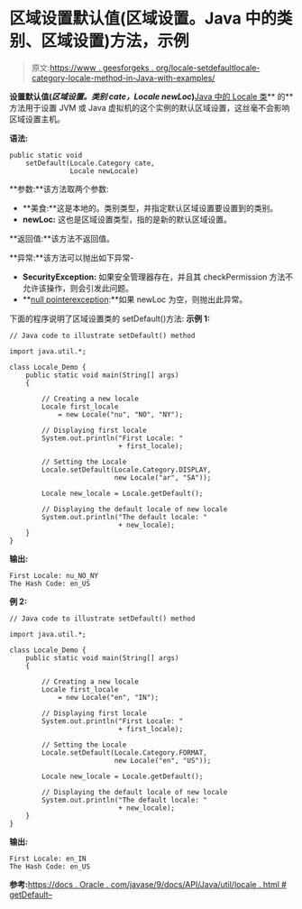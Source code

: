 # 区域设置默认值(区域设置。Java 中的类别、区域设置)方法，示例

> 原文:[https://www . geesforgeks . org/locale-setdefaultlocale-category-locale-method-in-Java-with-examples/](https://www.geeksforgeeks.org/locale-setdefaultlocale-category-locale-method-in-java-with-examples/)

**设置默认值(*区域设置。类别 cate，Locale newLoc*)**[Java 中的 Locale 类](https://www.geeksforgeeks.org/java-util-locale-class-java-set-1/)** 的**方法用于设置 JVM 或 Java 虚拟机的这个实例的默认区域设置，这丝毫不会影响区域设置主机。

**语法:**

```
public static void 
    setDefault(Locale.Category cate,  
               Locale newLocale)
```

**参数:**该方法取两个参数:

*   **美食:**这是本地的。类别类型，并指定默认区域设置要设置到的类别。
*   **newLoc:** 这也是区域设置类型，指的是新的默认区域设置。

**返回值:**该方法不返回值。

**异常:**该方法可以抛出如下异常-

*   **SecurityException:** 如果安全管理器存在，并且其 checkPermission 方法不允许该操作，则会引发此问题。
*   **[null pointerexception](https://www.geeksforgeeks.org/null-pointer-exception-in-java/):**如果 newLoc 为空，则抛出此异常。

下面的程序说明了区域设置类的 setDefault()方法:
**示例 1:**

```
// Java code to illustrate setDefault() method

import java.util.*;

class Locale_Demo {
    public static void main(String[] args)
    {

        // Creating a new locale
        Locale first_locale
            = new Locale("nu", "NO", "NY");

        // Displaying first locale
        System.out.println("First Locale: "
                           + first_locale);

        // Setting the Locale
        Locale.setDefault(Locale.Category.DISPLAY,
                          new Locale("ar", "SA"));

        Locale new_locale = Locale.getDefault();

        // Displaying the default locale of new locale
        System.out.println("The default locale: "
                           + new_locale);
    }
}
```

**输出:**

```
First Locale: nu_NO_NY
The Hash Code: en_US

```

**例 2:**

```
// Java code to illustrate setDefault() method

import java.util.*;

class Locale_Demo {
    public static void main(String[] args)
    {

        // Creating a new locale
        Locale first_locale
            = new Locale("en", "IN");

        // Displaying first locale
        System.out.println("First Locale: "
                           + first_locale);

        // Setting the Locale
        Locale.setDefault(Locale.Category.FORMAT,
                          new Locale("en", "US"));

        Locale new_locale = Locale.getDefault();

        // Displaying the default locale of new locale
        System.out.println("The default locale: "
                           + new_locale);
    }
}
```

**输出:**

```
First Locale: en_IN
The Hash Code: en_US

```

**参考:**[https://docs . Oracle . com/javase/9/docs/API/Java/util/locale . html # getDefault–](https://docs.oracle.com/javase/9/docs/api/java/util/Locale.html#getDefault--)